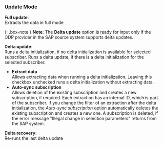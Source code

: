 
### Update Mode 
**Full update**: <br/>
Extracts the data in full mode <br/>

{: .box-note }
**Note:** The **Delta update** option is ready for input only if the ODP provider in the SAP source system supports delta updates.

**Delta update**:<br/>
Runs a delta initialization, if no delta initialization is available for selected subscriber. Runs a delta update, if there is a delta initialization for the selected subscriber. <br/>

- **Extract data** <br/>
Allows extracting data when running a delta initialization. 
Leaving this checkbox unchecked runs a delta initialization without extracting data. <br/>
- **Auto-sync subscription**<br/>
Allows deletion of the existing subscription and creates a new subscription, if required.
Each extraction has an internal ID, which is part of the subscriber. 
If you change the filter of an extraction after the delta initialization, the *Auto-sync subscription* option automatically deletes the existing subscription and creates a new one. 
A subscription is deleted, if the error message "Illegal change in selection parameters" returns from the SAP system.<br/>

**Delta recovery:**<br/>
Re-runs the last delta update 


